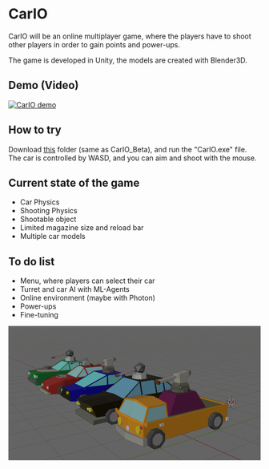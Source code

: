 # CarIO

CarIO will be an online multiplayer game, where the players have to shoot other players in order to gain points and power-ups.

The game is developed in Unity, the models are created with Blender3D.

## Demo (Video)
[![CarIO demo](http://img.youtube.com/vi/1-X03qjy89c/0.jpg)](http://www.youtube.com/watch?v=1-X03qjy89c "")

## How to try
Download [this](https://drive.google.com/drive/folders/10jziMZby-YWOA7CJrinsFg9Leb92N2ni?usp=sharing) folder (same as CarIO_Beta), and run the "CarIO.exe" file. The car is controlled by WASD, and you can aim and shoot with the mouse.

## Current state of the game
* Car Physics
* Shooting Physics
* Shootable object
* Limited magazine size and reload bar
* Multiple car models

## To do list
* Menu, where players can select their car
* Turret and car AI with ML-Agents
* Online environment (maybe with Photon)
* Power-ups
* Fine-tuning

![Low poly car models, with turrets](https://github.com/varon95/CarIO/blob/master/cars.png)

